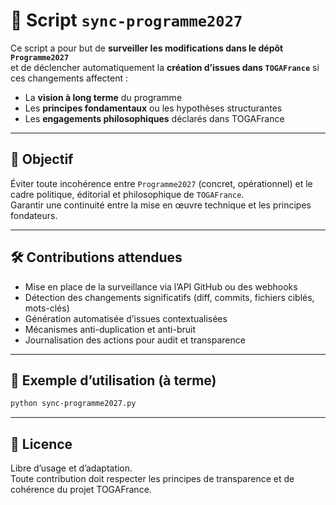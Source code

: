 # 🔁 Script `sync-programme2027`

Ce script a pour but de **surveiller les modifications dans le dépôt `Programme2027`**  
et de déclencher automatiquement la **création d’issues dans `TOGAFrance`** si ces changements affectent :

- La **vision à long terme** du programme  
- Les **principes fondamentaux** ou les hypothèses structurantes  
- Les **engagements philosophiques** déclarés dans TOGAFrance

---

## 🧭 Objectif

Éviter toute incohérence entre `Programme2027` (concret, opérationnel) et le cadre politique, éditorial et philosophique de `TOGAFrance`.  
Garantir une continuité entre la mise en œuvre technique et les principes fondateurs.

---

## 🛠️ Contributions attendues

- Mise en place de la surveillance via l’API GitHub ou des webhooks  
- Détection des changements significatifs (diff, commits, fichiers ciblés, mots-clés)  
- Génération automatisée d’issues contextualisées  
- Mécanismes anti-duplication et anti-bruit  
- Journalisation des actions pour audit et transparence

---

## 🧪 Exemple d’utilisation (à terme)

```bash
python sync-programme2027.py
```

---

## 📜 Licence

Libre d’usage et d’adaptation.  
Toute contribution doit respecter les principes de transparence et de cohérence du projet TOGAFrance.
